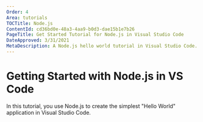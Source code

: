 ```yaml
---
Order: 4
Area: tutorials
TOCTitle: Node.js
ContentId: cd36bd0e-48a3-4aa9-b0d3-dae15b1e7b26
PageTitle: Get Started Tutorial for Node.js in Visual Studio Code
DateApproved: 3/31/2021
MetaDescription: A Node.js hello world tutorial in Visual Studio Code.
---
```


# Getting Started with Node.js in VS Code

In this tutorial, you use Node.js to create the simplest "Hello World" application in Visual Studio Code.
